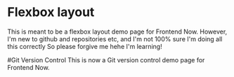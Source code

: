 # Flexbox layout 
This is meant to be a flexbox layout demo page for Frontend Now.
However, I'm new to github and repositories etc, and I'm not 100% sure I'm doing all this correctly
So please forgive me hehe
I'm learning!


#Git Version Control
This is now a Git version control demo page for Frontend Now.